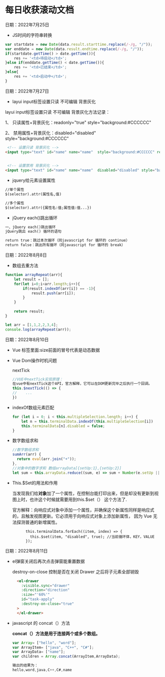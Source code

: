 # 每日收获滚动文档

日期：2022年7月25日

- JS时间的字符串转换

```javascript
var startdate = new Date(data.result.starttime.replace(/-/g, "/"));
var enddate = new Date(data.result.endtime.replace(/-/g, "/"));
if(startdate.getTime() > date.getTime()){
    res += '<td>待启动</td>';
}else if(enddate.getTime() < date.getTime()){
    res += '<td>已结束</td>';
}else{
    res += '<td>启动中</td>';
}
```

日期：2022年7月27日

- layui input标签设置只读 不可编辑 背景灰化

layui  input标签设置只读 不可编辑 背景灰化方法记录：

1、 只读属性+背景灰化：readonly="true" style="background:#CCCCCC"

2、 禁用属性+背景灰化：disabled="disabled" style="background:#CCCCCC"

```html
 <!-- 设置只读 背景灰化 -->
<input type="text" id="name" name="name"  style="background:#CCCCCC" readonly="true" placeholder="请输入设备名称" value="ceshi" class="layui-input">
                                  
 
 <!-- 设置禁用 背景灰化 -->
<input type="text" id="name" name="name"  disabled="disabled" style="background:#CCCCCC" placeholder="请输入设备名称" value="ceshi" class="layui-input">
```

- jquery给元素设置属性

```html
//单个属性
$(selector).attr(属性名,值)

//多个属性
$(selector).attr({属性名:值;属性值:值...})
```

- jQuery each()跳出循环

```txt
一、jQuery each()跳出循环
jQuery跳出 each() 循环的语句

return true：跳过本次循环（同javascript for 循环的 continue）
return false：跳出所有循环（同javascript for 循环的 break）
```



日期：2022年8月8日

- 数组去重方法

```javascript
function arrayRepeat(arr){
	let result = [];
	for(let i=0;i<arr.length;i++){
		if(result.indexOf(arr[i]) == -1){
			result.push(arr[i]);
		}
	}
	
	return result;
}

let arr = [1,1,2,2,3,4];
console.log(arrayRepeat(arr));
```



日期：2022年8月10日

- Vue 标签里面:size前面的冒号代表是动态数据

- Vue Dom操作时机问题

  nextTick

  ```javascript
  //VUE中nextTick实现原理：
  在vue中有nextTick这个API，官方解释，它可以在DOM更新完毕之后执行一个回调。
  this.$nextTick(() => {
  //    ...
  })
  ```

- indexOf数组元素匹配

  ```javascript
  for (let i = 0; i < this.multipleSelection.length; i++) {
      let n = this.terminalData.indexOf(this.multipleSelection[i])
      this.terminalData[n].disabled = false;
  }
  ```

- 数字数组求和

  ```javascript
  //数字数组求和
  sumArr(arr) {
    return eval(arr.join("+"));
  },
  //对象中的数字求和 数组arrayData[{setUp:1},{setUp:2}]
  let sum = this.arrayData.reduce((sum, e) => sum + Number(e.setUp || 0), 0)
  ```

- This.$Set的用法和作用

  当发现我们给**对象**加了一个属性，在控制台能打印出来，但是却没有更新到视图上时，也许这个时候就需要用到this.$set（） 这个方法了.

  官方解释：向响应式对象中添加一个属性，并确保这个新属性同样是响应式的，且触发视图更新。它必须用于向响应式对象上添加新属性，
  因为 Vue 无法探测普通的新增属性。

  ```
        this.terminalData.forEach((item, index) => {
          this.$set(item, "disabled", true); //当前循环体，KEY，VALUE
        });
  ```

  

日期：2022年8月11日

- el弹窗关闭后再次点击弹窗能重置数据

  destroy-on-close 控制是否在关闭 Drawer 之后将子元素全部销毁

  ```html
    <el-drawer
      :visible.sync="drawer"
      :direction="direction"
      :size="'60%'"
      id="task-apply"
      :destroy-on-close="true"
    >
    </el-drawer>
  ```

- javascript 的 concat（）方法

  **concat（）方法是用于连接两个或多个数组。**

  ```javascript
  var Array= ["hello", "word"];
  var ArrayItem= ["java", "C++", "C#"];
  var ArrayData= ["name"];
  var children = Array.concat(ArrayItem,ArrayData);
  
  输出的结果为：
  hello,word,java,C++,C#,name
  ```

  
